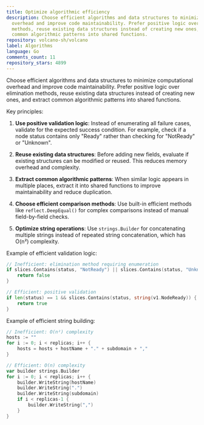 ```yaml
---
title: Optimize algorithmic efficiency
description: Choose efficient algorithms and data structures to minimize computational
  overhead and improve code maintainability. Prefer positive logic over elimination
  methods, reuse existing data structures instead of creating new ones, and extract
  common algorithmic patterns into shared functions.
repository: volcano-sh/volcano
label: Algorithms
language: Go
comments_count: 11
repository_stars: 4899
---
```


Choose efficient algorithms and data structures to minimize computational overhead and improve code maintainability. Prefer positive logic over elimination methods, reuse existing data structures instead of creating new ones, and extract common algorithmic patterns into shared functions.

Key principles:
1. **Use positive validation logic**: Instead of enumerating all failure cases, validate for the expected success condition. For example, check if a node status contains only "Ready" rather than checking for "NotReady" or "Unknown".

2. **Reuse existing data structures**: Before adding new fields, evaluate if existing structures can be modified or reused. This reduces memory overhead and complexity.

3. **Extract common algorithmic patterns**: When similar logic appears in multiple places, extract it into shared functions to improve maintainability and reduce duplication.

4. **Choose efficient comparison methods**: Use built-in efficient methods like `reflect.DeepEqual()` for complex comparisons instead of manual field-by-field checks.

5. **Optimize string operations**: Use `strings.Builder` for concatenating multiple strings instead of repeated string concatenation, which has O(n²) complexity.

Example of efficient validation logic:
```go
// Inefficient: elimination method requiring enumeration
if slices.Contains(status, "NotReady") || slices.Contains(status, "Unknown") {
    return false
}

// Efficient: positive validation
if len(status) == 1 && slices.Contains(status, string(v1.NodeReady)) {
    return true
}
```

Example of efficient string building:
```go
// Inefficient: O(n²) complexity
hosts := ""
for i := 0; i < replicas; i++ {
    hosts = hosts + hostName + "." + subdomain + ","
}

// Efficient: O(n) complexity
var builder strings.Builder
for i := 0; i < replicas; i++ {
    builder.WriteString(hostName)
    builder.WriteString(".")
    builder.WriteString(subdomain)
    if i < replicas-1 {
        builder.WriteString(",")
    }
}
```